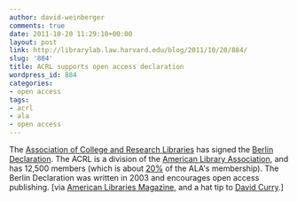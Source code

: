 ```yaml
---
author: david-weinberger
comments: true
date: 2011-10-20 11:29:10+00:00
layout: post
link: http://librarylab.law.harvard.edu/blog/2011/10/20/884/
slug: '884'
title: ACRL supports open access declaration
wordpress_id: 884
categories:
- open access
tags:
- acrl
- ala
- open access
---
```


The [Association of College and Research Libraries](http://www.acrl.org) has signed the [Berlin Declaration](http://oa.mpg.de/lang/en-uk/berlin-prozess/berliner-erklarung/). The ACRL is a division of the [American Library Association](http://www.ala.org), and has 12,500 members (which is about [20%](http://www.acrl.org/ala/mgrps/divs/acrl/about/whatisacrl/index.cfm) of the ALA's membership). The Berlin Declaration was written in 2003 and encourages open access publishing. [via [American Libraries Magazine](http://americanlibrariesmagazine.org/news/ala/acrl-signs-berlin-declaration-open-access), and a hat tip to [David Curry](http://www.drcurryassociates.net).]
